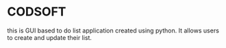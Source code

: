 # CODSOFT
this is GUI based to do list application created using python. It allows users to create and update their list.
